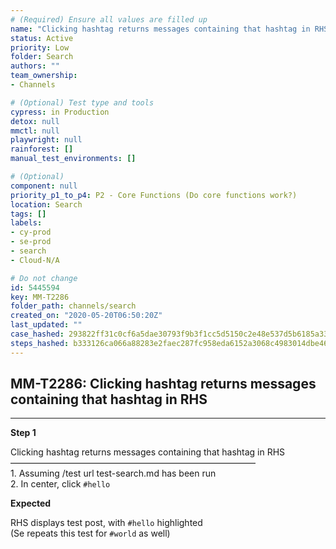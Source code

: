 ```yaml
---
# (Required) Ensure all values are filled up
name: "Clicking hashtag returns messages containing that hashtag in RHS"
status: Active
priority: Low
folder: Search
authors: ""
team_ownership: 
- Channels

# (Optional) Test type and tools
cypress: in Production
detox: null
mmctl: null
playwright: null
rainforest: []
manual_test_environments: []

# (Optional)
component: null
priority_p1_to_p4: P2 - Core Functions (Do core functions work?)
location: Search
tags: []
labels: 
- cy-prod
- se-prod
- search
- Cloud-N/A

# Do not change
id: 5445594
key: MM-T2286
folder_path: channels/search
created_on: "2020-05-20T06:50:20Z"
last_updated: ""
case_hashed: 293822ff31c0cf6a5dae30793f9b3f1cc5d5150c2e48e537d5b6185a33cc8777cb767f8a49cc11c805b625c25da6b732
steps_hashed: b333126ca066a88283e2faec287fc958eda6152a3068c4983014dbe467dd5ffbff9133591b61b0eab73fadfa22cf0368
---
```


## MM-T2286: Clicking hashtag returns messages containing that hashtag in RHS

---

**Step 1**

Clicking hashtag returns messages containing that hashtag in RHS\
————————————————————————————\
1\. Assuming /test url test-search.md has been run\
2\. In center, click `#hello`

**Expected**

RHS displays test post, with `#hello` highlighted\
(Se repeats this test for `#world` as well)
